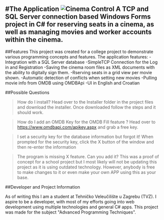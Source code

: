 #The Application
![Cinema Control](https://imgur.com/a/1YuceFA.png)
A TCP and SQL Server connection based Windows Forms project in C# for reserving seats in a cinema, as well as managing movies and worker accounts within the cinema.
---
##Features
This project was created for a college project to demonstrate various programming concepts and features.
The application features:
 -Integration with a SQL Server database
 -SimpleTCP Connection for the Log in and Registration
 -Saving the cinema room files as XML documents with the ability to digitally sign them.
 -Rserving seats in a grid view per movie shown.
 -Automatic detection of conflicts when setting new movies
 -Pulling movie info from OMDB using OMDBApi
 -UI in English and Croatian
 
 ##Possible Questions
 
> How do I install?
Head over to the Installer folder in the project files and download the installer. Once downloaded follow the steps and it should work.

> How do I add an OMDB Key for the OMDB Fill feature ?
 Head over to https://www.omdbapi.com/apikey.aspx and grab a free key.
 
> I set a security key for the database information but forgot it!
 When prompted for the security key, click the X button of the window and then re-enter the information

> The program is missing X feature. Can you add it?
This was a proof of concept for a school project but I most likely will not be updating this project as it is using outdated technology.
However, anybody is free to make changes to it or even make your own APP using this as your base.

##Developer and Project Information

As of writing this I am a student at Tehničko Veleučilište u Zagrebu (TVZ).
I aspire to be a developer, with most of my efforts going into web development using multiple technologies and general C# apps.
This project was made for the subject "Advanced Programming Techniques".
